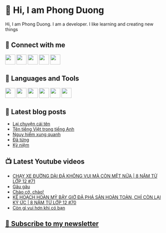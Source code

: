 # 👋 Hi, I am Phong Duong

Hi, I am Phong Duong. I am a developer. I like learning and creating new things

## 🔗 Connect with me
[<img height="32" width="32" src="https://cdn.jsdelivr.net/npm/simple-icons@v3/icons/youtube.svg" />](https://www.youtube.com/channel/UCXykqt3V2-9bYXKWZRcH0rA)
[<img height="32" width="32" src="https://cdn.jsdelivr.net/npm/simple-icons@v3/icons/instagram.svg" />](https://www.instagram.com/phongduonglh)
[<img height="32" width="32" src="https://cdn.jsdelivr.net/npm/simple-icons@v3/icons/twitter.svg" />](https://twitter.com/phongduonglh)
[<img height="32" width="32" src="https://cdn.jsdelivr.net/npm/simple-icons@v3/icons/facebook.svg" />](https://www.facebook.com/phongduonglh)
[<img height="32" width="32" src="https://cdn.jsdelivr.net/npm/simple-icons@v3/icons/linkedin.svg" />](https://www.linkedin.com/in/phongduonglh)

## 🧰 Languages and Tools

[<img height="32" width="32" src="https://cdn.jsdelivr.net/npm/simple-icons@v3/icons/javascript.svg" />](javascript)
[<img height="32" width="32" src="https://cdn.jsdelivr.net/npm/simple-icons@v3/icons/html5.svg" />](html5)
[<img height="32" width="32" src="https://cdn.jsdelivr.net/npm/simple-icons@v3/icons/css3.svg" />](css3)
[<img height="32" width="32" src="https://cdn.jsdelivr.net/npm/simple-icons@v3/icons/node-dot-js.svg" />](nodejs)
[<img height="32" width="32" src="https://cdn.jsdelivr.net/npm/simple-icons@v3/icons/react.svg" />](react)
[<img height="32" width="32" src="https://cdn.jsdelivr.net/npm/simple-icons@v3/icons/vue-dot-js.svg" />](vue)

## 📝 Latest blog posts

<!-- BLOG-POST-LIST:START -->
- [Lại chuyện cái tên](https://phongduong.dev/blog/2021/07/lai-chuyen-cai-ten/)
- [Tên tiếng Việt trong tiếng Anh](https://phongduong.dev/blog/2021/07/ten-tieng-viet-trong-tieng-anh/)
- [Nguy hiểm xung quanh](https://phongduong.dev/blog/2021/07/nguy-hiem-xung-quanh/)
- [Đã từng](https://phongduong.dev/blog/2021/07/da-tung/)
- [Kỷ niệm](https://phongduong.dev/blog/2021/07/ky-niem/)
<!-- BLOG-POST-LIST:END -->

## 📺 Latest Youtube videos

<!-- YOUTUBE-VIDEO-LIST:START -->
- [CHẠY XE ĐƯỜNG DÀI ĐÃ KHÔNG VUI MÀ CÒN MỆT NỮA | 8 NĂM TỪ LỚP 12 #71](https://www.youtube.com/watch?v=O0STdgPrVAE)
- [Gâu gâu](https://www.youtube.com/watch?v=BL1xfEZHDTE)
- [Chào cờ, chào!](https://www.youtube.com/watch?v=3MGE3DdD84s)
- [KẾ HOẠCH HOÀN MỸ BÂY GIỜ ĐÃ PHÁ SẢN HOÀN TOÀN, CHỈ CÒN LẠI KÝ ỨC | 8 NĂM TỪ LỚP 12 #70](https://www.youtube.com/watch?v=LqfdWAcVoLU)
- [Còn gì vui hơn khi có bạn](https://www.youtube.com/watch?v=Ma3exlj0Oc4)
<!-- YOUTUBE-VIDEO-LIST:END -->

## [💌 Subscribe to my newsletter](https://koogio.substack.com/)
